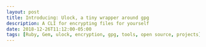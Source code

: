 ```yaml
---
layout: post
title: Introducing: Ulock, a tiny wrapper around gpg
description: A CLI for encrypting files for yourself
date: 2018-12-26T11:12:00-05:00
tags: [Ruby, Gem, ulock, encryption, gpg, tools, open source, projects]
---
```

